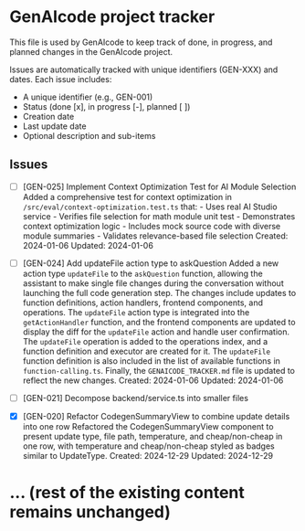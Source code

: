 # GenAIcode project tracker

This file is used by GenAIcode to keep track of done, in progress, and planned changes in the GenAIcode project.

Issues are automatically tracked with unique identifiers (GEN-XXX) and dates. Each issue includes:

- A unique identifier (e.g., GEN-001)
- Status (done [x], in progress [-], planned [ ])
- Creation date
- Last update date
- Optional description and sub-items

## Issues

- [ ] [GEN-025] Implement Context Optimization Test for AI Module Selection
      Added a comprehensive test for context optimization in `/src/eval/context-optimization.test.ts` that: - Uses real AI Studio service - Verifies file selection for math module unit test - Demonstrates context optimization logic - Includes mock source code with diverse module summaries - Validates relevance-based file selection
      Created: 2024-01-06
      Updated: 2024-01-06

- [ ] [GEN-024] Add updateFile action type to askQuestion
      Added a new action type `updateFile` to the `askQuestion` function, allowing the assistant to make single file changes during the conversation without launching the full code generation step. The changes include updates to function definitions, action handlers, frontend components, and operations. The `updateFile` action type is integrated into the `getActionHandler` function, and the frontend components are updated to display the diff for the `updateFile` action and handle user confirmation. The `updateFile` operation is added to the operations index, and a function definition and executor are created for it. The `updateFile` function definition is also included in the list of available functions in `function-calling.ts`. Finally, the `GENAICODE_TRACKER.md` file is updated to reflect the new changes.
      Created: 2024-01-06
      Updated: 2024-01-06

- [ ] [GEN-021] Decompose backend/service.ts into smaller files

- [x] [GEN-020] Refactor CodegenSummaryView to combine update details into one row
      Refactored the CodegenSummaryView component to present update type, file path, temperature, and cheap/non-cheap in one row, with temperature and cheap/non-cheap styled as badges similar to UpdateType.
      Created: 2024-12-29
      Updated: 2024-12-29

# ... (rest of the existing content remains unchanged)
